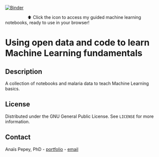 [![Binder](https://mybinder.org/badge_logo.svg)](https://mybinder.org/v2/gh/APepey/ML-workshop/main)

 &nbsp; &nbsp; &nbsp; &nbsp; &nbsp; &nbsp; &nbsp; &nbsp; &nbsp; ⬆️ Click the icon to access my guided machine learning notebooks, ready to use in your browser!

# Using open data and code to learn Machine Learning fundamentals

## Description

A collection of notebooks and malaria data to teach Machine Learning basics. 

## License

Distributed under the GNU General Public License. See `LICENSE` for more information.

## Contact

Anaïs Pepey, PhD - [portfolio](https://apepey.notion.site/Ana-s-Pepey-PhD-5086e0b7c889490abfa67625339825f8) - [email](mailto:ana.pepey@posteo.net)
